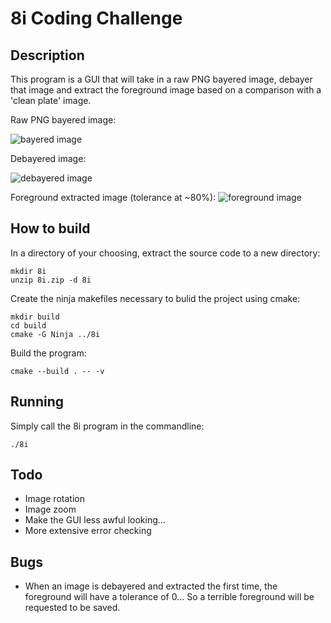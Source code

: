 # 8i Coding Challenge

## Description
This program is a GUI that will take in a raw PNG bayered image, debayer that image and extract the foreground image based on a comparison with a 'clean plate' image. 

Raw PNG bayered image:

![bayered image](./resources/bottle.png, "Bayered image")


Debayered image:

![debayered image](./examples/bottleDebayered.png, "Debayered image")


Foreground extracted image (tolerance at ~80%):
![foreground image](./examples/foreground.png, "Foreground image")

## How to build
In a directory of your choosing, extract the source code to a new directory:

```
mkdir 8i
unzip 8i.zip -d 8i
```

Create the ninja makefiles necessary to bulid the project using cmake:

```
mkdir build
cd build
cmake -G Ninja ../8i
```

Build the program:

```
cmake --build . -- -v
```

## Running

Simply call the 8i program in the commandline:

`./8i`


## Todo
 * Image rotation
 * Image zoom
 * Make the GUI less awful looking...
 * More extensive error checking

## Bugs
 * When an image is debayered and extracted the first time, the foreground will have a tolerance of 0... So a terrible foreground will be requested to be saved.

